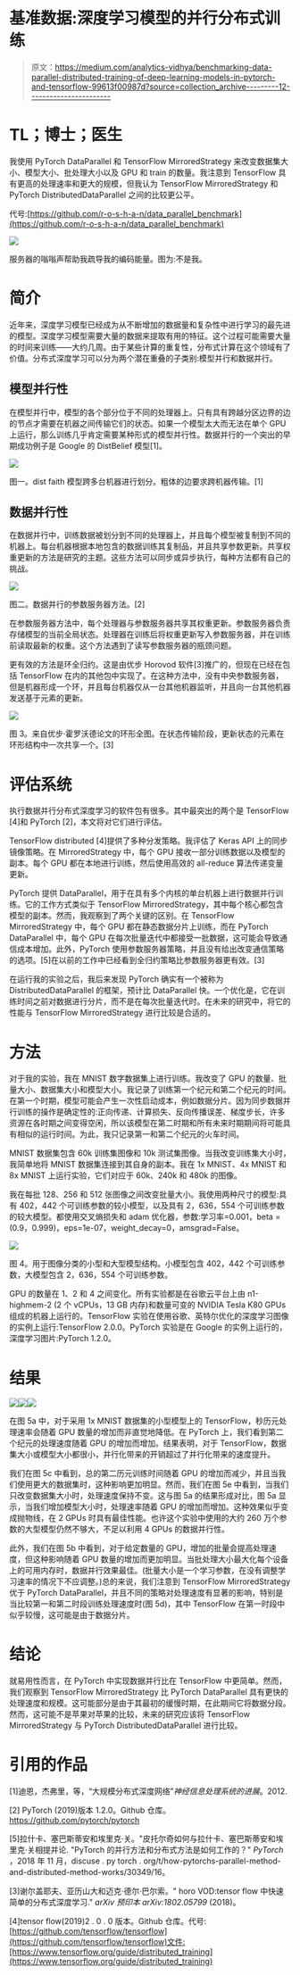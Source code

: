 # 基准数据:深度学习模型的并行分布式训练

> 原文：<https://medium.com/analytics-vidhya/benchmarking-data-parallel-distributed-training-of-deep-learning-models-in-pytorch-and-tensorflow-99613f00987d?source=collection_archive---------12----------------------->

# TL；博士；医生

我使用 PyTorch DataParallel 和 TensorFlow MirroredStrategy 来改变数据集大小、模型大小、批处理大小以及 GPU 和 train 的数量。我注意到 TensorFlow 具有更高的处理速率和更大的规模，但我认为 TensorFlow MirroredStrategy 和 PyTorch DistributedDataParallel 之间的比较更公平。

代号:[https://github.com/r-o-s-h-a-n/data_parallel_benchmark](https://github.com/r-o-s-h-a-n/data_parallel_benchmark)

![](img/dbe2b10059b57e42854988ee439d1892.png)

服务器的嗡嗡声帮助我疏导我的编码能量。图为:不是我。

# **简介**

近年来，深度学习模型已经成为从不断增加的数据量和复杂性中进行学习的最先进的模型。深度学习模型需要大量的数据来提取有用的特征。这个过程可能需要大量的时间来训练——大约几周。由于某些计算的重复性，分布式计算在这个领域有了价值。分布式深度学习可以分为两个潜在重叠的子类别:模型并行和数据并行。

## 模型并行性

在模型并行中，模型的各个部分位于不同的处理器上。只有具有跨越分区边界的边的节点才需要在机器之间传输它们的状态。如果一个模型太大而无法在单个 GPU 上运行，那么训练几乎肯定需要某种形式的模型并行性。数据并行的一个突出的早期成功例子是 Google 的 DistBelief 模型[1]。

![](img/7a7e71484fb5dc71dba69327ada54395.png)

图一。dist faith 模型跨多台机器进行划分。粗体的边要求跨机器传输。[1]

## 数据并行性

在数据并行中，训练数据被划分到不同的处理器上，并且每个模型被复制到不同的机器上。每台机器根据本地包含的数据训练其复制品，并且共享参数更新。共享权重更新的方法是研究的主题。这些方法可以同步或异步执行，每种方法都有自己的挑战。

![](img/5bba98ef47b920102643b6084cf34f8c.png)

图二。数据并行的参数服务器方法。[2]

在参数服务器方法中，每个处理器与参数服务器共享其权重更新。参数服务器负责存储模型的当前全局状态。处理器在训练后将权重更新写入参数服务器，并在训练前读取最新的权重。这个方法遇到了读写参数服务器的瓶颈问题。

更有效的方法是环全归约。这是由优步 Horovod 软件[3]推广的，但现在已经在包括 TensorFlow 在内的其他包中实现了。在这种方法中，没有中央参数服务器，但是机器形成一个环，并且每台机器仅从一台其他机器监听，并且向一台其他机器发送基于元素的更新。

![](img/d6a9e4bd38b030f260e339339cb1fff8.png)

图 3。来自优步·霍罗沃德论文的环形全图。在状态传输阶段，更新状态的元素在环形结构中一次共享一个。[3]

# 评估系统

执行数据并行分布式深度学习的软件包有很多。其中最突出的两个是 TensorFlow [4]和 PyTorch [2]，本文将对它们进行评估。

TensorFlow distributed [4]提供了多种分发策略。我评估了 Keras API 上的同步镜像策略。在 MirroredStrategy 中，每个 GPU 接收一部分训练数据以及模型的副本。每个 GPU 都在本地进行训练，然后使用高效的 all-reduce 算法传递变量更新。

PyTorch 提供 DataParallel，用于在具有多个内核的单台机器上进行数据并行训练。它的工作方式类似于 TensorFlow MirroredStrategy，其中每个核心都包含模型的副本。然而，我观察到了两个关键的区别。在 TensorFlow MirroredStrategy 中，每个 GPU 都在静态数据分片上训练，而在 PyTorch DataParallel 中，每个 GPU 在每次批量迭代中都接受一批数据，这可能会导致通信成本增加。此外，PyTorch 使用参数服务器策略，并且没有给出改变通信策略的选项。[5]在以前的工作中已经看到全归约策略比参数服务器更有效。[3]

在运行我的实验之后，我后来发现 PyTorch 确实有一个被称为 DistributedDataParallel 的框架，预计比 DataParallel 快。一个优化是，它在训练时间之前对数据进行分片，而不是在每次批量迭代时。在未来的研究中，将它的性能与 TensorFlow MirroredStrategy 进行比较是合适的。

# 方法

对于我的实验，我在 MNIST 数字数据集上进行训练。我改变了 GPU 的数量、批量大小、数据集大小和模型大小。我记录了训练第一个纪元和第二个纪元的时间。在第一个时期，模型可能会产生一次性启动成本，例如数据分片。因为同步数据并行训练的操作是确定性的:正向传递、计算损失、反向传播误差、梯度步长，许多资源在各时期之间变得空闲，所以该模型在第二时期和所有未来时期期间将可能具有相似的运行时间。为此，我只记录第一和第二个纪元的火车时间。

MNIST 数据集包含 60k 训练集图像和 10k 测试集图像。当我改变训练集大小时，我简单地将 MNIST 数据集连接到其自身的副本。我在 1x MNIST、4x MNIST 和 8x MNIST 上运行实验，它们对应于 60k、240k 和 480k 的图像。

我在每批 128、256 和 512 张图像之间改变批量大小。我使用两种尺寸的模型:具有 402，442 个可训练参数的较小模型，以及具有 2，636，554 个可训练参数的较大模型。都使用交叉熵损失和 adam 优化器，参数:学习率=0.001，beta =(0.9，0.999)，eps=1e-07，weight_decay=0，amsgrad=False。

![](img/d7e6bedcdc5b085390480db84c13fd2a.png)

图 4。用于图像分类的小型和大型模型结构。小模型包含 402，442 个可训练参数，大模型包含 2，636，554 个可训练参数。

GPU 的数量在 1、2 和 4 之间变化。所有实验都是在谷歌云平台上由 n1-highmem-2 (2 个 vCPUs，13 GB 内存)和数量可变的 NVIDIA Tesla K80 GPUs 组成的机器上运行的。TensorFlow 实验在使用谷歌、英特尔优化的深度学习图像的实例上运行:TensorFlow 2.0.0。PyTorch 实验是在 Google 的实例上运行的，深度学习图片:PyTorch 1.2.0。

# 结果

![](img/914130386677b79694e931deb6fc3dc0.png)![](img/247b41e3139d50be95ce4e0922dbc490.png)![](img/2b766d376ec9ad471d9b67dbf3df6865.png)

在图 5a 中，对于采用 1x MNIST 数据集的小型模型上的 TensorFlow，秒历元处理速率会随着 GPU 数量的增加而非直觉地降低。在 PyTorch 上，我们看到第二个纪元的处理速度随着 GPU 的增加而增加。结果表明，对于 TensorFlow，数据集大小或模型大小都很小，并行化带来的开销超过了并行化带来的速度提升。

我们在图 5c 中看到，总的第二历元训练时间随着 GPU 的增加而减少，并且当我们使用更大的数据集时，这种影响更加明显。然而，我们在图 5e 中看到，当我们只改变数据集大小时，处理速度保持不变。这与图 5a 的结果形成对比，图 5a 显示，当我们增加模型大小时，处理速率随着 GPU 的增加而增加。这种效果似乎变成抛物线，在 2 GPUs 时具有最佳性能。也许这个实验中使用的大约 260 万个参数的大型模型仍然不够大，不足以利用 4 GPUs 的数据并行性。

此外，我们在图 5b 中看到，对于给定数量的 GPU，增加的批量会提高处理速度，但这种影响随着 GPU 数量的增加而更加明显。当批处理大小最大化每个设备上的可用内存时，数据并行效果最佳。(批量大小是一个学习参数，在没有调整学习速率的情况下不应调整。)总的来说，我们注意到 TensorFlow MirroredStrategy 优于 PyTorch DataParallel，并且不同的策略对处理速度有显著的影响，特别是当比较第一和第二时段训练处理速度时(图 5d)，其中 TensorFlow 在第一时段中似乎较慢，这可能是由于数据分片。

# 结论

就易用性而言，在 PyTorch 中实现数据并行比在 TensorFlow 中更简单。然而，我们观察到 TensorFlow MirroredStrategy 比 PyTorch DataParallel 具有更快的处理速度和规模。这可能部分是由于其最初的缓慢时期，在此期间它将数据分段。然而，这可能不是苹果对苹果的比较，未来的研究应该将 TensorFlow MirroredStrategy 与 PyTorch DistributedDataParallel 进行比较。

# 引用的作品

[1]迪恩，杰弗里，等，“大规模分布式深度网络”*神经信息处理系统的进展*。2012.

[2] PyTorch (2019)版本 1.2.0。Github 仓库。https://github.com/pytorch/pytorch

[5]拉什卡、塞巴斯蒂安和埃里克·关。"皮托尔奇如何与拉什卡、塞巴斯蒂安和埃里克·关相提并论. "PyTorch 的并行方法和分布式方法是如何工作的？" *PyTorch* ，2018 年 11 月，discuse . py torch . org/t/how-pytorchs-parallel-method-and-distributed-method-works/30349/16。

[3]谢尔盖耶夫、亚历山大和迈克·德尔·巴尔索。" horo VOD:tensor flow 中快速简单的分布式深度学习." *arXiv 预印本 arXiv:1802.05799* (2018)。

[4]tensor flow(2019)2 . 0 . 0 版本。Github 仓库。代号:[https://github.com/tensorflow/tensorflow](https://github.com/tensorflow/tensorflow)文件:[https://www.tensorflow.org/guide/distributed_training](https://www.tensorflow.org/guide/distributed_training)